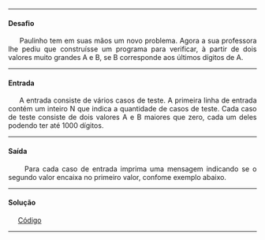<hr />

<h4 align="left">Desafio</h4>
    <p align="justify">
        &nbsp;&nbsp;&nbsp;&nbsp;&nbsp;Paulinho tem em suas mãos um novo problema. Agora a sua professora lhe pediu que construísse um programa para verificar, à partir de dois valores muito grandes A e B, se B corresponde aos últimos dígitos de A.
    </p>

<hr />

<h4 align="left">Entrada</h4>
    <p align="justify">
        &nbsp;&nbsp;&nbsp;&nbsp;&nbsp;A entrada consiste de vários casos de teste. A primeira linha de entrada contém um inteiro N que indica a quantidade de casos de teste. Cada caso de teste consiste de dois valores A e B maiores que zero, cada um deles podendo ter até 1000 dígitos.
    </p>

<hr />

<h4 align="left">Saída</h4>
    <p align="justify">
        &nbsp;&nbsp;&nbsp;&nbsp;&nbsp;Para cada caso de entrada imprima uma mensagem indicando se o segundo valor encaixa no primeiro valor, confome exemplo abaixo.
    <p>

<hr />

<h4 align="left">Solução</h4>
    <p align="left">
        &nbsp;&nbsp;&nbsp;&nbsp;&nbsp;<a href="#">Código</a>
    </p>

<hr />